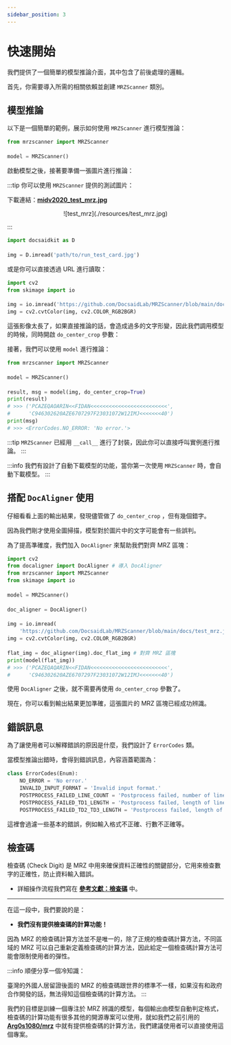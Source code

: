```yaml
---
sidebar_position: 3
---
```


# 快速開始

我們提供了一個簡單的模型推論介面，其中包含了前後處理的邏輯。

首先，你需要導入所需的相關依賴並創建 `MRZScanner` 類別。

## 模型推論

以下是一個簡單的範例，展示如何使用 `MRZScanner` 進行模型推論：

```python
from mrzscanner import MRZScanner

model = MRZScanner()
```

啟動模型之後，接著要準備一張圖片進行推論：

:::tip
你可以使用 `MRZScanner` 提供的測試圖片：

下載連結：[**midv2020_test_mrz.jpg**](https://github.com/DocsaidLab/MRZScanner/blob/main/docs/test_mrz.jpg)

<div align="center" >
<figure style={{width: "50%"}}>
![test_mrz](./resources/test_mrz.jpg)
</figure>
</div>
:::

```python
import docsaidkit as D

img = D.imread('path/to/run_test_card.jpg')
```

或是你可以直接透過 URL 進行讀取：

```python
import cv2
from skimage import io

img = io.imread('https://github.com/DocsaidLab/MRZScanner/blob/main/docs/test_mrz.jpg?raw=true')
img = cv2.cvtColor(img, cv2.COLOR_RGB2BGR)
```

這張影像太長了，如果直接推論的話，會造成過多的文字形變，因此我們調用模型的時候，同時開啟 `do_center_crop` 參數：

接著，我們可以使用 `model` 進行推論：

```python
from mrzscanner import MRZScanner

model = MRZScanner()

result, msg = model(img, do_center_crop=True)
print(result)
# >>> ('PCAZEQAOARIN<<FIDAN<<<<<<<<<<<<<<<<<<<<<<<<<',
#      'C946302620AZE6707297F23031072W12IMJ<<<<<<<40')
print(msg)
# >>> <ErrorCodes.NO_ERROR: 'No error.'>
```

:::tip
`MRZScanner` 已經用 `__call__` 進行了封裝，因此你可以直接呼叫實例進行推論。
:::

:::info
我們有設計了自動下載模型的功能，當你第一次使用 `MRZScanner` 時，會自動下載模型。
:::

## 搭配 `DocAligner` 使用

仔細看看上面的輸出結果，發現儘管做了 `do_center_crop` ，但有幾個錯字。

因為我們剛才使用全圖掃描，模型對於圖片中的文字可能會有一些誤判。

為了提高準確度，我們加入 `DocAligner` 來幫助我們對齊 MRZ 區塊：

```python
import cv2
from docaligner import DocAligner # 導入 DocAligner
from mrzscanner import MRZScanner
from skimage import io

model = MRZScanner()

doc_aligner = DocAligner()

img = io.imread(
    'https://github.com/DocsaidLab/MRZScanner/blob/main/docs/test_mrz.jpg?raw=true')
img = cv2.cvtColor(img, cv2.COLOR_RGB2BGR)

flat_img = doc_aligner(img).doc_flat_img # 對齊 MRZ 區塊
print(model(flat_img))
# >>> ('PCAZEQAQARIN<<FIDAN<<<<<<<<<<<<<<<<<<<<<<<<<',
#      'C946302620AZE6707297F23031072W12IMJ<<<<<<<40')
```

使用 `DocAligner` 之後，就不需要再使用 `do_center_crop` 參數了。

現在，你可以看到輸出結果更加準確，這張圖片的 MRZ 區塊已經成功辨識。

## 錯誤訊息

為了讓使用者可以解釋錯誤的原因是什麼，我們設計了 `ErrorCodes` 類。

當模型推論出錯時，會得到錯誤訊息，內容涵蓋範圍為：

```python
class ErrorCodes(Enum):
    NO_ERROR = 'No error.'
    INVALID_INPUT_FORMAT = 'Invalid input format.'
    POSTPROCESS_FAILED_LINE_COUNT = 'Postprocess failed, number of lines not 2 or 3.'
    POSTPROCESS_FAILED_TD1_LENGTH = 'Postprocess failed, length of lines not 30 when `doc_type` is TD1.'
    POSTPROCESS_FAILED_TD2_TD3_LENGTH = 'Postprocess failed, length of lines not 36 or 44 when `doc_type` is TD2 or TD3.'
```

這裡會過濾一些基本的錯誤，例如輸入格式不正確、行數不正確等。

## 檢查碼

檢查碼 (Check Digit) 是 MRZ 中用來確保資料正確性的關鍵部分，它用來檢查數字的正確性，防止資料輸入錯誤。

- 詳細操作流程我們寫在 [**參考文獻：檢查碼**](./reference#檢查碼) 中。

---

在這一段中，我們要說的是：

- **我們沒有提供檢查碼的計算功能！**

因為 MRZ 的檢查碼計算方法並不是唯一的，除了正規的檢查碼計算方法，不同區域的 MRZ 可以自己重新定義檢查碼的計算方法，因此給定一個檢查碼計算方法可能會限制使用者的彈性。

:::info
順便分享一個冷知識：

臺灣的外國人居留證後面的 MRZ 的檢查碼跟世界的標準不一樣，如果沒有和政府合作開發的話，無法得知這個檢查碼的計算方法。
:::

我們的目標是訓練一個專注於 MRZ 辨識的模型，每個輸出由模型自動判定格式，檢查碼的計算功能有很多其他的開源專案可以使用，就如我們之前引用的 [**Arg0s1080/mrz**](https://github.com/Arg0s1080/mrz) 中就有提供檢查碼的計算方法，我們建議使用者可以直接使用這個專案。
